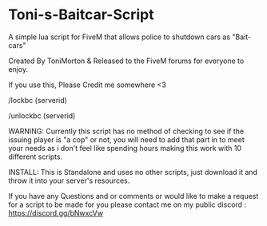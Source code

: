 # Toni-s-Baitcar-Script
A simple lua script for FiveM that allows police to shutdown cars as "Bait-cars"


Created By ToniMorton & Released to the FiveM forums for everyone to enjoy. 


If you use this, Please Credit me somewhere <3 




/lockbc (serverid) 

/unlockbc (serverid) 



WARNING:
Currently this script has no method of checking to see if the issuing player is "a cop" or not, 
you will need to add that part in to meet your needs as i don't feel like spending hours making this work with 10 different scripts.


INSTALL:
This is Standalone and uses no other scripts, just download it and throw it into your server's resources. 



If you have any Questions and or comments or would like to make a request for a script to be made for you please contact me on my public discord : https://discord.gg/bNwxcVw
